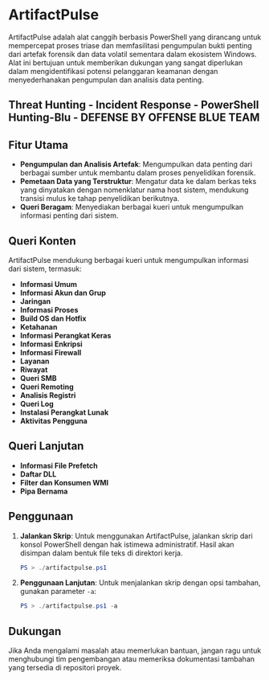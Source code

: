 # ArtifactPulse

ArtifactPulse adalah alat canggih berbasis PowerShell yang dirancang untuk mempercepat proses triase dan memfasilitasi pengumpulan bukti penting dari artefak forensik dan data volatil sementara dalam ekosistem Windows. Alat ini bertujuan untuk memberikan dukungan yang sangat diperlukan dalam mengidentifikasi potensi pelanggaran keamanan dengan menyederhanakan pengumpulan dan analisis data penting.

## Threat Hunting - Incident Response - PowerShell Hunting-Blu - DEFENSE BY OFFENSE BLUE TEAM

## Fitur Utama

- **Pengumpulan dan Analisis Artefak**: Mengumpulkan data penting dari berbagai sumber untuk membantu dalam proses penyelidikan forensik.
- **Pemetaan Data yang Terstruktur**: Mengatur data ke dalam berkas teks yang dinyatakan dengan nomenklatur nama host sistem, mendukung transisi mulus ke tahap penyelidikan berikutnya.
- **Queri Beragam**: Menyediakan berbagai kueri untuk mengumpulkan informasi penting dari sistem.

## Queri Konten

ArtifactPulse mendukung berbagai kueri untuk mengumpulkan informasi dari sistem, termasuk:

- **Informasi Umum**
- **Informasi Akun dan Grup**
- **Jaringan**
- **Informasi Proses**
- **Build OS dan Hotfix**
- **Ketahanan**
- **Informasi Perangkat Keras**
- **Informasi Enkripsi**
- **Informasi Firewall**
- **Layanan**
- **Riwayat**
- **Queri SMB**
- **Queri Remoting**
- **Analisis Registri**
- **Queri Log**
- **Instalasi Perangkat Lunak**
- **Aktivitas Pengguna**

## Queri Lanjutan

- **Informasi File Prefetch**
- **Daftar DLL**
- **Filter dan Konsumen WMI**
- **Pipa Bernama**

## Penggunaan

1. **Jalankan Skrip**: Untuk menggunakan ArtifactPulse, jalankan skrip dari konsol PowerShell dengan hak istimewa administratif. Hasil akan disimpan dalam bentuk file teks di direktori kerja.

   ```powershell
   PS > ./artifactpulse.ps1
   ```

2. **Penggunaan Lanjutan**: Untuk menjalankan skrip dengan opsi tambahan, gunakan parameter `-a`:

   ```powershell
   PS > ./artifactpulse.ps1 -a
   ```

## Dukungan

Jika Anda mengalami masalah atau memerlukan bantuan, jangan ragu untuk menghubungi tim pengembangan atau memeriksa dokumentasi tambahan yang tersedia di repositori proyek.
